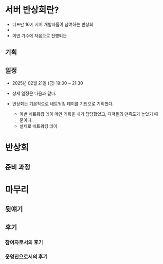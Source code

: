 # 서버 반상회란?
- 디프만 16기 서버 개발자들이 참여하는 반상회
- 
- 이번 기수에 처음으로 진행되는

## 기획


## 일정
- 2025년 02월 21일 (금) 19:00 ~ 21:30
- 상세 일정은 다음과 같다.

- 반상회는 기본적으로 네트워킹 데이를 기반으로 기획했다.
  - 이번 네트워킹 데이 메인 기획을 내가 담당했었고, 디퍼들의 만족도가 높았기 때문이다.
  - 실제로 네트워킹 데이

# 반상회
## 준비 과정

# 마무리
## 뒷얘기
## 후기
### 참여자로서의 후기

### 운영진으로서의 후기

